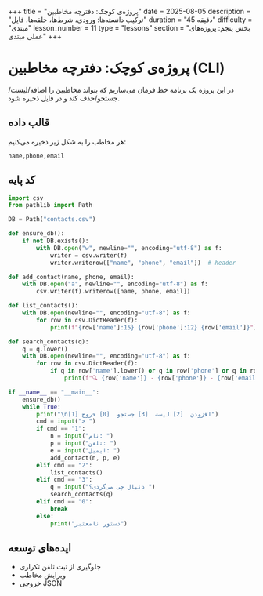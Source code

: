 +++
title = "پروژه‌ی کوچک: دفترچه مخاطبین"
date = 2025-08-05
description = "ترکیب دانسته‌ها: ورودی، شرط‌ها، حلقه‌ها، فایل"
duration = "45 دقیقه"
difficulty = "مبتدی"
lesson_number = 11
type = "lessons"
section = "بخش پنجم: پروژه‌های عملی مبتدی"
+++

# پروژه‌ی کوچک: دفترچه مخاطبین (CLI)

در این پروژه یک برنامه خط فرمان می‌سازیم که بتواند مخاطبین را اضافه/لیست/جستجو/حذف کند و در فایل ذخیره شود.

## قالب داده

هر مخاطب را به شکل زیر ذخیره می‌کنیم:

```
name,phone,email
```

## کد پایه

```python
import csv
from pathlib import Path

DB = Path("contacts.csv")

def ensure_db():
    if not DB.exists():
        with DB.open("w", newline="", encoding="utf-8") as f:
            writer = csv.writer(f)
            writer.writerow(["name", "phone", "email"])  # header

def add_contact(name, phone, email):
    with DB.open("a", newline="", encoding="utf-8") as f:
        csv.writer(f).writerow([name, phone, email])

def list_contacts():
    with DB.open(newline="", encoding="utf-8") as f:
        for row in csv.DictReader(f):
            print(f"{row['name']:15} {row['phone']:12} {row['email']}")

def search_contacts(q):
    q = q.lower()
    with DB.open(newline="", encoding="utf-8") as f:
        for row in csv.DictReader(f):
            if q in row['name'].lower() or q in row['phone'] or q in row['email'].lower():
                print(f"🔍 {row['name']} - {row['phone']} - {row['email']}")

if __name__ == "__main__":
    ensure_db()
    while True:
        print("\n[1] افزودن  [2] لیست  [3] جستجو  [0] خروج")
        cmd = input("> ")
        if cmd == "1":
            n = input("نام: ")
            p = input("تلفن: ")
            e = input("ایمیل: ")
            add_contact(n, p, e)
        elif cmd == "2":
            list_contacts()
        elif cmd == "3":
            q = input("دنبال چی می‌گردی؟ ")
            search_contacts(q)
        elif cmd == "0":
            break
        else:
            print("دستور نامعتبر")
```

## ایده‌های توسعه

- جلوگیری از ثبت تلفن تکراری
- ویرایش مخاطب
- خروجی JSON

